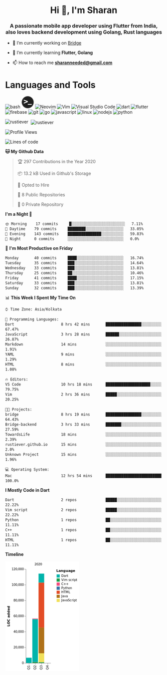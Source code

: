 <h1 align="center">Hi 👋, I'm Sharan</h1>
<h3 align="center">A passionate mobile app developer using Flutter from India, also loves backend development using Golang, Rust languages</h3>

* 🔭 I’m currently working on [Bridge](https://github.com/rustiever/bridge)

* 🌱 I’m currently learning **Flutter, Golang**

* 📫 How to reach me **sharanneeded@gmail.com**

# Languages and Tools

<p align="left">

  <img src="https://www.vectorlogo.zone/logos/gnu_bash/gnu_bash-icon.svg" alt="bash" width="40" height="40"/>

  <img src="https://raw.githubusercontent.com/github/explore/d92924b1d925bb134e308bd29c9de6c302ed3beb/topics/terminal/terminal.png" alt="Terminal" width="40" height="40"/> 

  <img src="https://www.vectorlogo.zone/logos/neovimio/neovimio-icon.svg" alt="Neovim" width="40" height="40"/> 
  
  <img src="https://www.vectorlogo.zone/logos/vim/vim-icon.svg" alt="Vim" width="40" height="40"/> 

  <img src="https://www.vectorlogo.zone/logos/visualstudio_code/visualstudio_code-icon.svg" alt="Visual Studio Code" width="40" height="40"/> 

  <img src="https://www.vectorlogo.zone/logos/dartlang/dartlang-icon.svg" alt="dart" width="40" height="40"/>

  <img src="https://www.vectorlogo.zone/logos/flutterio/flutterio-icon.svg" alt="flutter" width="40" height="40"/> 
  
  <img src="https://www.vectorlogo.zone/logos/firebase/firebase-icon.svg" alt="firebase" width="40" height="40"/>

  <img src="https://www.vectorlogo.zone/logos/git-scm/git-scm-icon.svg" alt="git" width="40" height="40"/> 

  <img src="https://devicons.github.io/devicon/devicon.git/icons/go/go-original.svg" alt="go" width="40" height="40"/>

  <img src="https://devicons.github.io/devicon/devicon.git/icons/javascript/javascript-original.svg" alt="javascript" width="40" height="40"/>
  
  <img src="https://devicons.github.io/devicon/devicon.git/icons/linux/linux-original.svg" alt="linux" width="40" height="40"/> 

  <img src="https://devicons.github.io/devicon/devicon.git/icons/nodejs/nodejs-original-wordmark.svg" alt="nodejs" width="40" height="40"/>

  <img src="https://devicons.github.io/devicon/devicon.git/icons/python/python-original.svg" alt="python" width="40" height="40"/>
  </p>
  <p> <img align="left" src="https://github-readme-stats.vercel.app/api/top-langs/?username=rustiever&layout=compact&hide=html" alt="rustiever" /></p>

  <p>&nbsp; <img align="center" src="https://github-readme-stats.vercel.app/api?username=rustiever&show_icons=true" alt="rustiever" /></p>

<!--START_SECTION:waka-->
![Profile Views](http://img.shields.io/badge/Profile%20Views-57-blue)

![Lines of code](https://img.shields.io/badge/From%20Hello%20World%20I%27ve%20Written-6.3%20million%20lines%20of%20code-blue)

**🐱 My Github Data** 

> 🏆 297 Contributions in the Year 2020
 > 
> 📦 13.2 kB Used in Github's Storage 
 > 
> 💼 Opted to Hire
 > 
> 📜 8 Public Repositories
 > 
> 🔑 0 Private Repository 
 > 
**I'm a Night 🦉** 

```text
🌞 Morning    17 commits     █░░░░░░░░░░░░░░░░░░░░░░░░   7.11% 
🌆 Daytime    79 commits     ████████░░░░░░░░░░░░░░░░░   33.05% 
🌃 Evening    143 commits    ███████████████░░░░░░░░░░   59.83% 
🌙 Night      0 commits      ░░░░░░░░░░░░░░░░░░░░░░░░░   0.0%

```
📅 **I'm Most Productive on Friday** 

```text
Monday       40 commits     ████░░░░░░░░░░░░░░░░░░░░░   16.74% 
Tuesday      35 commits     ███░░░░░░░░░░░░░░░░░░░░░░   14.64% 
Wednesday    33 commits     ███░░░░░░░░░░░░░░░░░░░░░░   13.81% 
Thursday     25 commits     ██░░░░░░░░░░░░░░░░░░░░░░░   10.46% 
Friday       41 commits     ████░░░░░░░░░░░░░░░░░░░░░   17.15% 
Saturday     33 commits     ███░░░░░░░░░░░░░░░░░░░░░░   13.81% 
Sunday       32 commits     ███░░░░░░░░░░░░░░░░░░░░░░   13.39%

```


📊 **This Week I Spent My Time On** 

```text
⌚︎ Time Zone: Asia/Kolkata

💬 Programming Languages: 
Dart                     8 hrs 42 mins       ████████████████░░░░░░░░░   67.47% 
JavaScript               3 hrs 28 mins       ██████░░░░░░░░░░░░░░░░░░░   26.87% 
Markdown                 14 mins             ░░░░░░░░░░░░░░░░░░░░░░░░░   1.91% 
YAML                     9 mins              ░░░░░░░░░░░░░░░░░░░░░░░░░   1.29% 
HTML                     8 mins              ░░░░░░░░░░░░░░░░░░░░░░░░░   1.08%

🔥 Editors: 
VS Code                  10 hrs 18 mins      ████████████████████░░░░░   79.75% 
Vim                      2 hrs 36 mins       █████░░░░░░░░░░░░░░░░░░░░   20.25%

🐱‍💻 Projects: 
bridge                   8 hrs 19 mins       ████████████████░░░░░░░░░   64.43% 
Bridge-backend           3 hrs 33 mins       ███████░░░░░░░░░░░░░░░░░░   27.59% 
TowardsLife              18 mins             ░░░░░░░░░░░░░░░░░░░░░░░░░   2.39% 
rustiever.github.io      15 mins             ░░░░░░░░░░░░░░░░░░░░░░░░░   2.0% 
Unknown Project          15 mins             ░░░░░░░░░░░░░░░░░░░░░░░░░   1.96%

💻 Operating System: 
Mac                      12 hrs 54 mins      █████████████████████████   100.0%

```

**I Mostly Code in Dart** 

```text
Dart                     2 repos             █████░░░░░░░░░░░░░░░░░░░░   22.22% 
Vim script               2 repos             █████░░░░░░░░░░░░░░░░░░░░   22.22% 
Python                   1 repos             ██░░░░░░░░░░░░░░░░░░░░░░░   11.11% 
C++                      1 repos             ██░░░░░░░░░░░░░░░░░░░░░░░   11.11% 
HTML                     1 repos             ██░░░░░░░░░░░░░░░░░░░░░░░   11.11%

```


**Timeline**

![Chart not found](https://github.com/rustiever/rustiever/blob/master/charts/bar_graph.png) 


<!--END_SECTION:waka-->